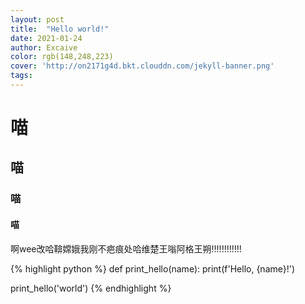 ```yaml
---
layout: post
title:  "Hello world!"
date: 2021-01-24
author: Excaive
color: rgb(148,248,223)
cover: 'http://on2171g4d.bkt.clouddn.com/jekyll-banner.png'
tags: 
---
```


# 喵

## 喵

### 喵

#### 喵

啊wee改哈鞥嫦娥我刚不疤痕处哈维楚王嗡阿格王朔!!!!!!!!!!!!

{% highlight python %}
def print_hello(name):
    print(f'Hello, {name}!')

print_hello('world')
{% endhighlight %}
